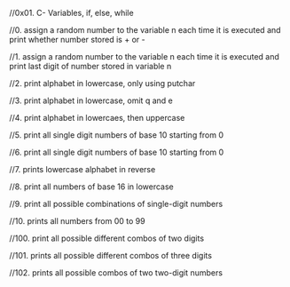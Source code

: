 //0x01. C- Variables, if, else, while

//0. assign a random number to the variable n each time it is executed and print whether number stored is + or -

//1. assign a random number to the variable n each time it is executed and print last digit of number stored in variable n

//2. print alphabet in lowercase, only using putchar

//3. print alphabet in lowercase, omit q and e

//4. print alphabet in lowercaes, then uppercase

//5. print all single digit numbers of base 10 starting from 0

//6. print all single digit numbers of base 10 starting from 0

//7. prints lowercase alphabet in reverse

//8. print all numbers of base 16 in lowercase

//9. print all possible combinations of single-digit numbers

//10. prints all numbers from 00 to 99

//100. print all possible different combos of two digits

//101. prints all possible different combos of three digits

//102. prints all possible combos of two two-digit numbers